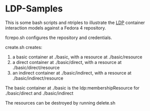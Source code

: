 LDP-Samples
===========

This is some bash scripts and ntriples to illustrate the [LDP](https://www.w3.org/TR/ldp/) container interaction models against a Fedora 4 repository.

fcrepo.sh configures the repository and credentials.

create.sh creates:
1. a basic container at ./basic, with a resource at ./basic/resource
2. a direct container at ./basic/direct, with a resource at ./basic/direct/resource
3. an indirect container at ./basic/indirect, with a resource at ./basic/indirect/resource

The basic container at ./basic is the ldp:membershipResource for ./basic/direct and ./basic/indirect

The resources can be destroyed by running delete.sh